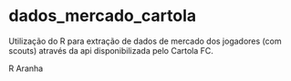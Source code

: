 # dados_mercado_cartola

Utilização do R para extração de dados de mercado dos jogadores (com scouts) através da api disponibilizada pelo Cartola FC.

R Aranha
